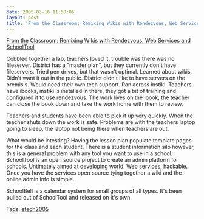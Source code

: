 ```yaml
---
date: 2005-03-16 11:50:06
layout: post
title: 'From the Classroom: Remixing Wikis with Rendezvous, Web Services and SchoolTool'
---
```


[From the Classroom: Remixing Wikis with Rendezvous, Web Services and SchoolTool](http://conferences.oreillynet.com/cs/et2005/view/e_sess/5985)

Cobbled together a lab, teachers loved it, trouble was there was no fileserver.  District has a "master plan", but they currently don't have fileservers.  Tried pen drives, but that wasn't optimal.  Learned about wikis.  Didn't want it out in the public. District didn't like to have servers on the premisis.  Would need their own tech support.  Ran across instiki.  Teachers have ibooks, instiki is installed in there, they got a bit of training and configured it to use rendezvous. The work lives on the ibook, the teacher can close the book down and take the work home with them to review.

Teachers and students have been able to pick it up very quickly.  When the teacher shuts down the work is safe. Problems are with the teachers laptop going to sleep, the laptop not being there when teachers are out.

What would be intesting?  Having the lesson plan populate template pages for the class and each student. There is a student information silo however, this is a general problem with any tool you want to use in a school.  SchoolTool is an open source project to create an admin platform for schools. Untimately aimed at developing world.  Web services, hackable. Once you have the services open source tying together a wiki and the online admin info is simple.

SchoolBell is a calendar system for small groups of all types.  It's been pulled out of SchoolTool and released on it's own.

Tags: [etech2005](http://www.bitsplitter.net/tag.php/ETech2005)
